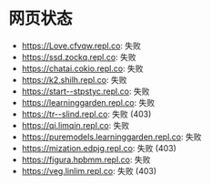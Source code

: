 # 网页状态
- https://Love.cfvqw.repl.co: 失败
- https://ssd.zockq.repl.co: 失败
- https://chatai.cokio.repl.co: 失败
- https://k2.shilh.repl.co: 失败
- https://start--stpstyc.repl.co: 失败
- https://learninggarden.repl.co: 失败
- https://tr--slind.repl.co: 失败 (403)
- https://qi.limqin.repl.co: 失败
- https://puremodels.learninggarden.repl.co: 失败
- https://mization.edpjg.repl.co: 失败 (403)
- https://figura.hpbmm.repl.co: 失败
- https://veg.linlim.repl.co: 失败 (403)
